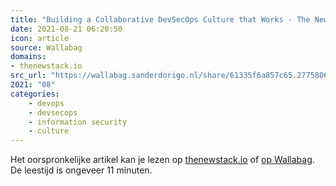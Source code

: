 ```yaml
---
title: "Building a Collaborative DevSecOps Culture that Works - The New Stack"
date: 2021-08-21 06:20:50
icon: article
source: Wallabag
domains:
- thenewstack.io
src_url: "https://wallabag.sanderdorigo.nl/share/61335f6a857c65.27758060"
2021: "08"
categories:
    - devops
    - devsecops
    - information security
    - culture
---
```

Het oorspronkelijke artikel kan je lezen op [thenewstack.io](https://thenewstack.io/building-a-collaborative-devsecops-culture-that-works/) of [op Wallabag](https://wallabag.sanderdorigo.nl/share/61335f6a857c65.27758060). De leestijd is ongeveer 11 minuten.